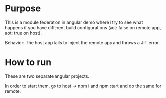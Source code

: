 # Purpose
This is a module federation in angular demo where I try to see what happens if you have different build configurations (aot: false on remote app, aot: true on host).

Behavior: The host app fails to inject the remote app and throws a JIT error.

# How to run
These are two separate angular projects.

In order to start them, go to host -> npm i and npm start and do the same for remote.

